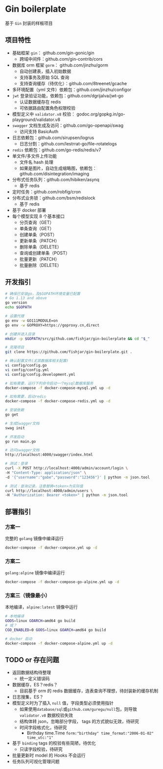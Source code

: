 # Gin boilerplate

基于 `Gin` 封装的样板项目

## 项目特性

- 基础框架 `gin`： github.com/gin-gonic/gin
  - 跨域中间件：github.com/gin-contrib/cors
- 数据库 orm 框架 `gorm`： github.com/jinzhu/gorm
  - 自动创建表，插入初始数据
  - 支持事务及原始 SQL 查询
  - 支持查询缓存（待优化）：github.com/8treenet/gcache
- 多环境配置（yml 文件）依赖包：github.com/jinzhu/configor
- `jwt` 登录验证功能，依赖包：github.com/dgrijalva/jwt-go
  - 认证数据缓存在 redis
  - 可依据路由配置角色权限校验
- 模型定义中 `validator.v8` 校验： godoc.org/gopkg.in/go-playground/validator.v8
- `swagger` 文档生成及访问：github.com/go-openapi/swag
  - 访问支持 BasicAuth
- 日志依赖包：github.com/sirupsen/logrus
  - 日志分割：github.com/lestrrat-go/file-rotatelogs
- `redis` 依赖包：github.com/go-redis/redis/v7
- 单文件/多文件上传功能
  - 文件名 hash 处理
  - 如果是图片，自动生成缩略图，依赖包：github.com/disintegration/imaging
- 分布式任务队列：github.com/hibiken/asynq
  - 基于 redis
- 定时任务：github.com/robfig/cron
- 分布式业务锁：github.com/bsm/redislock
  - 基于 redis
- 基于 docker 部署
- 每个模型实现 8 个基本接口
  - 分页查询（GET）
  - 单条查询（GET）
  - 创建单条（POST）
  - 更新单条（PATCH）
  - 删除单条（DELETE）
  - 查询或创建单条（POST）
  - 批量更新（PATCH）
  - 批量删除（DELETE）

## 开发指引

```sh
# 确保已安装go，及$GOPATH环境变量已配置
# Go 1.13 and above
go version
echo $GOPATH

# 设置代理
go env -w GO111MODULE=on
go env -w GOPROXY=https://goproxy.cn,direct

# 创建并进入目录
mkdir -p $GOPATH/src/github.com/fishjar/gin-boilerplate && cd "$_"

# 克隆项目
git clone https://github.com/fishjar/gin-boilerplate.git .

# 确认配置文件(尤其数据库相关配置)
vi config/config.go
vi config/config.yml
vi config/config.development.yml

# 如有需要，运行下列命令启动一个mysql数据库服务
docker-compose -f docker-compose-mysql.yml up -d

# 如有需要，启动redis
docker-compose -f docker-compose-redis.yml up -d

# 安装依赖
go get

# 生成Swagger文档
swag init

# 开发启动
go run main.go

# 访问swagger文档
http://localhost:4000/swagger/index.html

# 测试：登录
curl -X POST http://localhost:4000/admin/account/login \
-H "Content-Type: application/json" \
-d '{"username":"gabe","password":"123456"}' | python -m json.tool

# 测试：查询记录，注意替换<token>为实际值
curl http://localhost:4000/admin/users \
-H "Authorization: Bearer <token>" | python -m json.tool
```

## 部署指引

### 方案一

完整的 `golang` 镜像中编译运行

```sh
docker-compose -f docker-compose.yml up -d
```

### 方案二

`golang:alpine` 镜像中编译运行

```sh
docker-compose -f docker-compose-go-alpine.yml up -d
```

### 方案三（镜像最小）

本地编译，`alpine:latest` 镜像中运行

```sh
# 本地编译
GOOS=linux GOARCH=amd64 go build
# 或？
CGO_ENABLED=0 GOOS=linux GOARCH=amd64 go build

# docker 启动
docker-compose -f docker-compose-alpine.yml up -d
```

## TODO or 存在问题

- 返回数据结构待整理
  - 统一定义错误码
- 数据缓存，ES？redis？
  - 目前基于 orm 的 redis 数据缓存，连表查询不理想，待封装新的缓存机制
- 日志搜集，ES？
- 模型定义时为了插入 `null` 值，字段类型必须使用指针
  - 如果使用`database/sql`或`github.com/guregu/null`包，则导致 `validator.v8` 数据校验失效
  - 结构体转 json，忽略部分字段， tags 的方式貌似无效，待研究
  - 时间字段格式化，待研究
    - Birthday time.Time `form:"birthday" time_format:"2006-01-02" time_utc:"1"`
- 基于 `binding` tags 的校验有些简陋，待优化
  - 只读字段校验，待研究
- 批量更新时 model 的 Hooks 不会运行
- 任务队列可视化管理问题
